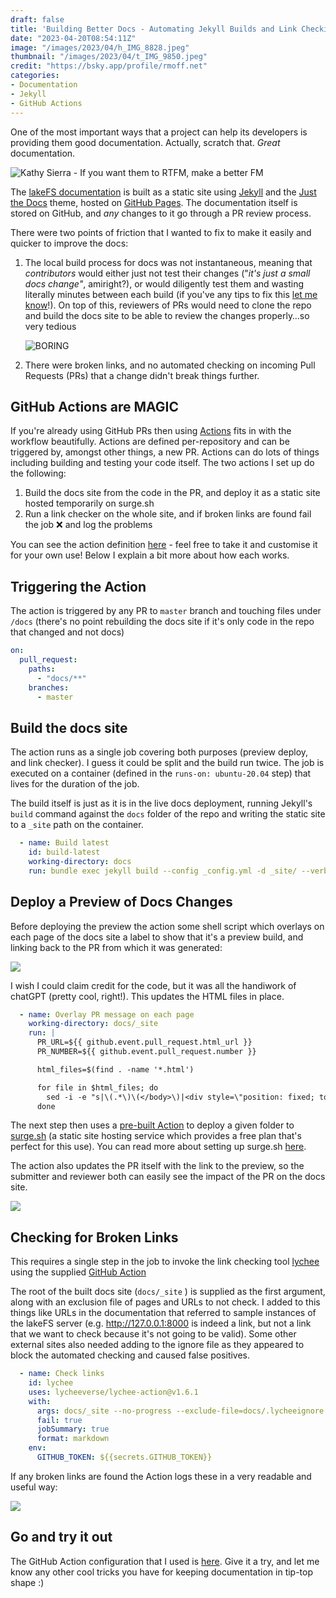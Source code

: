 ```yaml
---
draft: false
title: 'Building Better Docs - Automating Jekyll Builds and Link Checking for PRs'
date: "2023-04-20T08:54:11Z"
image: "/images/2023/04/h_IMG_8828.jpeg"
thumbnail: "/images/2023/04/t_IMG_9850.jpeg"
credit: "https://bsky.app/profile/rmoff.net"
categories:
- Documentation
- Jekyll
- GitHub Actions
---
```


One of the most important ways that a project can help its developers is providing them good documentation. Actually, scratch that. _Great_ documentation. 

<!--more-->

![Kathy Sierra - If you want them to RTFM, make a better FM](/images/2023/04/Pasted%20image%2020230419164830.png)

The [lakeFS documentation](https://docs.lakefs.io/) is built as a static site using [Jekyll](https://jekyllrb.com/) and the [Just the Docs](https://just-the-docs.github.io/just-the-docs/) theme, hosted on [GitHub Pages](https://pages.github.com/). The documentation itself is stored on GitHub, and _any_ changes to it go through a PR review process.

There were two points of friction that I wanted to fix to make it easily and quicker to improve the docs: 

1. The local build process for docs was not instantaneous, meaning that *contributors* would either just not test their changes ("*it's just a small docs change"*, amiright?), or would diligently test them and wasting literally minutes between each build (if you've any tips to fix this [let me know](https://github.com/treeverse/lakeFS/issues/5404)!). On top of this, reviewers of PRs would need to clone the repo and build the docs site to be able to review the changes properly…so very tedious 

   ![BORING](/images/2023/04/zzzzzzz-gif.gif)
2. There were broken links, and no automated checking on incoming Pull Requests (PRs) that a change didn't break things further.

## GitHub Actions are MAGIC

If you're already using GitHub PRs then using [Actions](https://docs.github.com/en/actions) fits in with the workflow beautifully. Actions are defined per-repository and can be triggered by, amongst other things, a new PR. Actions can do lots of things including building and testing your code itself. The two actions I set up do the following: 

1. Build the docs site from the code in the PR, and deploy it as a static site hosted temporarily on surge.sh
2. Run a link checker on the whole site, and if broken links are found fail the job ❌ and log the problems

You can see the action definition [here](https://github.com/treeverse/lakeFS/blob/master/.github/workflows/docs-pr.yaml) - feel free to take it and customise it for your own use! Below I explain a bit more about how each works. 

## Triggering the Action

The action is triggered by any PR to `master` branch and touching files under `/docs` (there's no point rebuilding the docs site if it's only code in the repo that changed and not docs)

```yaml
on:
  pull_request:
    paths:
      - "docs/**"
    branches:
      - master
```

## Build the docs site

The action runs as a single job covering both purposes (preview deploy, and link checker). I guess it could be split and the build run twice. The job is executed on a container (defined in the `runs-on: ubuntu-20.04` step) that lives for the duration of the job. 

The build itself is just as it is in the live docs deployment, running Jekyll's `build` command against the `docs` folder of the repo and writing the static site to a `_site` path on the container. 

```yaml
  - name: Build latest
	id: build-latest
	working-directory: docs
	run: bundle exec jekyll build --config _config.yml -d _site/ --verbose
```

## Deploy a Preview of Docs Changes

Before deploying the preview the action some shell script which overlays on each page of the docs site a label to show that it's a preview build, and linking back to the PR from which it was generated: 

![](/images/2023/04/CleanShot_2023-04-19_at_17.47.05.png)

I wish I could claim credit for the code, but it was all the handiwork of chatGPT (pretty cool, right!). This updates the HTML files in place. 

```yaml
  - name: Overlay PR message on each page
	working-directory: docs/_site
	run: |
	  PR_URL=${{ github.event.pull_request.html_url }}
	  PR_NUMBER=${{ github.event.pull_request.number }}

	  html_files=$(find . -name '*.html')

	  for file in $html_files; do
		sed -i -e "s|\(.*\)\(</body>\)|<div style=\"position: fixed; top: 5px; left: 5px; padding: 3px; background-color: #e8ac07; font-weight: bold; z-index: 9999; box-shadow: 0 0 10px rgba(0,0,0,0.5);\">ℹ️ This is a preview of PR <a href=\"$PR_URL\" style=\"color: black;\">#$PR_NUMBER</a></div>\n\1\2|" $file
	  done
```

The next step then uses a [pre-built Action](https://github.com/afc163/surge-preview) to deploy a given folder to [surge.sh](https://surge.sh/) (a static site hosting service which provides a free plan that's perfect for this use). You can read more about setting up surge.sh [here](/2022/04/06/using-github-actions-to-build-automagic-hugo-previews-of-draft-articles/#_setting_up_an_account_on_surge_sh).

The action also updates the PR itself with the link to the preview, so the submitter and reviewer both can easily see the impact of the PR on the docs site. 

![](/images/2023/04/CleanShot_2023-04-19_at_17.51.29.png)

## Checking for Broken Links

This requires a single step in the job to invoke the link checking tool [lychee](https://lychee.cli.rs/) using the supplied [GitHub Action](https://github.com/lycheeverse/lychee-action)

The root of the built docs site (`docs/_site` ) is supplied as the first argument, along with an exclusion file of pages and URLs to not check. I added to this things like URLs in the documentation that referred to sample instances of the lakeFS server (e.g. http://127.0.0.1:8000 is indeed a link, but not a link that we want to check because it's not going to be valid). Some other external sites also needed adding to the ignore file as they appeared to block the automated checking and caused false positives. 

```yaml
  - name: Check links
	id: lychee
	uses: lycheeverse/lychee-action@v1.6.1
	with:
	  args: docs/_site --no-progress --exclude-file=docs/.lycheeignore
	  fail: true
	  jobSummary: true
	  format: markdown
	env:
	  GITHUB_TOKEN: ${{secrets.GITHUB_TOKEN}}
```

If any broken links are found the Action logs these in a very readable and useful way: 

![](/images/2023/04/CleanShot_2023-04-19_at_17.58.16.png)

## Go and try it out

The GitHub Action configuration that I used is [here](https://github.com/treeverse/lakeFS/blob/master/.github/workflows/docs-pr.yaml). Give it a try, and let me know any other cool tricks you have for keeping documentation in tip-top shape :) 
